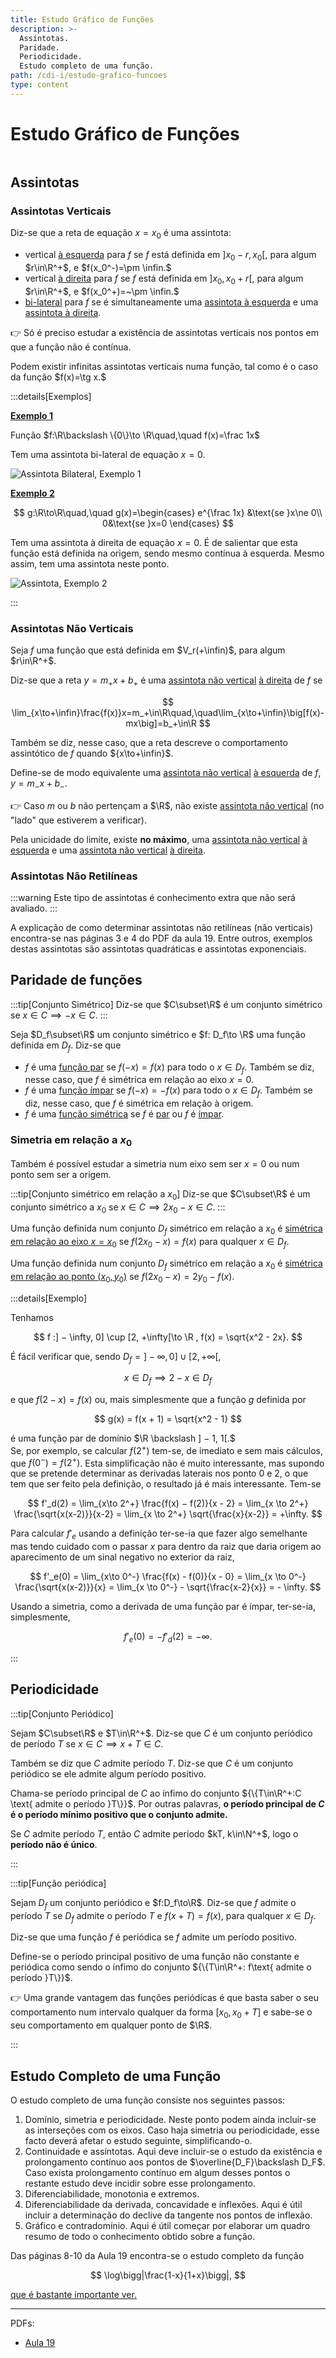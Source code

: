 ```yaml
---
title: Estudo Gráfico de Funções
description: >-
  Assíntotas.
  Paridade.
  Periodicidade.
  Estudo completo de uma função.
path: /cdi-i/estudo-grafico-funcoes
type: content
---
```


# Estudo Gráfico de Funções

```toc

```

## Assintotas

### Assintotas Verticais

Diz-se que a reta de equação $x=x_0$ é uma assintota:

- vertical [à esquerda](color:orange) para $f$ se $f$ está definida em $]x_0 − r, x_0[$, para algum $r\in\R^+$, e $f(x_0^-)=\pm \infin.$
- vertical [à direita](color:orange) para $f$ se $f$ está definida em $]x_0, x_0+r[$, para algum $r\in\R^+$, e $f(x_0^+)=~\pm \infin.$
- [bi-lateral](color:green) para $f$ se é simultaneamente uma [assintota à esquerda](color:orange) e uma [assintota à direita](color:orange).

👉 Só é preciso estudar a existência de assintotas verticais nos pontos em que a função não é contínua.

Podem existir infinitas assintotas verticais numa função, tal como é o caso da função $f(x)=\tg x.$

:::details[Exemplos]

[**Exemplo 1**](color:orange)

Função $f:\R\backslash \{0\}\to \R\quad,\quad f(x)=\frac 1x$

Tem uma assintota bi-lateral de equação $x=0$.

![Assintota Bilateral, Exemplo 1](./assets/0011-ex1-bilateral.png)

[**Exemplo 2**](color:orange)

$$
g:\R\to\R\quad,\quad g(x)=\begin{cases}
e^{\frac 1x} &\text{se }x\ne 0\\
0&\text{se }x=0
\end{cases}
$$

Tem uma assintota à direita de equação $x=0$. É de salientar que esta função está definida na origem, sendo mesmo contínua à esquerda. Mesmo assim, tem uma assintota neste ponto.

![Assintota, Exemplo 2](./assets/0011-ex2-assintota.png)

:::

### Assintotas Não Verticais

Seja $f$ uma função que está definida em $V_r(+\infin)$, para algum $r\in\R^+$.

Diz-se que a reta ${y=m_+x+b_+}$ é uma [assintota não vertical](color:orange) [à direita](color:yellow) de $f$ se

$$
\lim_{x\to+\infin}\frac{f(x)}x=m_+\in\R\quad,\quad\lim_{x\to+\infin}\big[f(x)-mx\big]=b_+\in\R
$$

Também se diz, nesse caso, que a reta descreve o comportamento assintótico de $f$ quando ${x\to+\infin}$.

Define-se de modo equivalente uma [assintota não vertical](color:orange) [à esquerda](color:green) de $f$, ${y=m_{-}x+b_{-}}$.

👉 Caso $m$ ou $b$ não pertençam a $\R$, não existe [assintota não vertical](color:orange) (no "lado" que estiverem a verificar).

Pela unicidade do limite, existe **no máximo**, uma [assintota não vertical](color:orange) [à esquerda](color:green) e uma [assintota não vertical](color:orange) [à direita](color:yellow).

### Assintotas Não Retilíneas

:::warning
Este tipo de assintotas é conhecimento extra que não será avaliado.
:::

A explicação de como determinar assintotas não retilíneas (não verticais) encontra-se nas páginas 3 e 4 do PDF da aula 19. Entre outros, exemplos destas assintotas são assintotas quadráticas e assintotas exponenciais.

## Paridade de funções

:::tip[Conjunto Simétrico]
Diz-se que $C\subset\R$ é um conjunto simétrico se ${x\in C \implies -x\in C}$.
:::

Seja $D_f\subset\R$ um conjunto simétrico e $f: D_f\to \R$ uma função definida em $D_f$. Diz-se que

- $f$ é uma [função par](color:orange) se $f(-x)=f(x)$ para todo o $x\in D_f$. Também se diz, nesse caso, que $f$ é simétrica em relação ao eixo $x=0$.
- $f$ é uma [função ímpar](color:yellow) se $f(-x)=-f(x)$ para todo o $x\in D_f$. Também se diz, nesse caso, que $f$ é simétrica em relação à origem.
- $f$ é uma [função simétrica](color:green) se $f$ é [par](color:orange) ou $f$ é [ímpar](color:yellow).

### Simetria em relação a $x_0$

Também é possível estudar a simetria num eixo sem ser $x=0$ ou num ponto sem ser a origem.

:::tip[Conjunto simétrico em relação a $x_0$]
Diz-se que $C\subset\R$ é um conjunto simétrico a $x_0$ se $x\in C \implies 2x_0-x\in C$.
:::

Uma função definida num conjunto $D_f$ simétrico em relação a $x_0$ é [simétrica em relação ao eixo $x=x_0$](color:orange) se $f(2x_0-x)=f(x)$ para qualquer $x\in D_f$.

Uma função definida num conjunto $D_f$ simétrico em relação a $x_0$ é [simétrica em relação ao ponto $(x_0,y_0)$](color:orange) se $f(2x_0-x)=2y_0-f(x)$.

:::details[Exemplo]

Tenhamos

$$
f :] − \infty, 0] \cup [2, +\infty[\to \R , f(x) = \sqrt{x^2 - 2x}.
$$

É fácil verificar que, sendo $D_f =] − \infty, 0] \cup [2, +\infty[$,

$$
x \in D_f \implies 2 − x \in D_f
$$

e que $f(2 − x) = f(x)$ ou, mais simplesmente que a função $g$ definida por

$$
g(x) = f(x + 1) = \sqrt{x^2 - 1}
$$

é uma função par de domínio $\R \backslash ] − 1, 1[.$  
Se, por exemplo, se calcular $f(2^+)$ tem-se, de imediato e sem mais cálculos, que $f(0^−) = f(2^+)$. Esta simplificação não é muito interessante, mas supondo que se pretende determinar as derivadas laterais nos ponto 0 e 2, o que tem que ser feito pela definição, o resultado já é mais interessante. Tem-se

$$
f'_d(2) = \lim_{x\to 2^+} \frac{f(x) − f(2)}{x - 2} = \lim_{x \to 2^+} \frac{\sqrt{x(x-2)}}{x-2} = \lim_{x \to 2^+} \sqrt{\frac{x}{x-2}} = +\infty.
$$

Para calcular $f'_e$ usando a definição ter-se-ia que fazer algo semelhante mas tendo cuidado com o passar $x$ para dentro da raiz que daria origem ao aparecimento de um sinal negativo no exterior da raiz,

$$
f'_e(0) = \lim_{x\to 0^-} \frac{f(x) - f(0)}{x - 0} = \lim_{x \to 0^-} \frac{\sqrt{x(x-2)}}{x} = \lim_{x \to 0^-} - \sqrt{\frac{x-2}{x}} = - \infty.
$$

Usando a simetria, como a derivada de uma função par é ímpar, ter-se-ia,
simplesmente,

$$
f'_e(0) = −f'_d(2) = −\infty.
$$

:::

## Periodicidade

:::tip[Conjunto Periódico]

Sejam $C\subset\R$ e $T\in\R^+$. Diz-se que $C$ é um conjunto periódico de período $T$ se ${x\in C\implies x+T\in C}$.

Também se diz que $C$ admite período $T$. Diz-se que $C$ é um conjunto periódico se ele admite algum período positivo.

Chama-se período principal de $C$ ao ínfimo do conjunto ${\{T\in\R^+:C \text{ admite o período }T\}}$. Por outras palavras, **o período principal de $C$ é o período mínimo positivo que o conjunto admite.**

Se $C$ admite período $T$, então $C$ admite período $kT, k\in\N^+$, logo o **período não é único**.

:::

:::tip[Função periódica]

Sejam $D_f$ um conjunto periódico e $f:D_f\to\R$. Diz-se que $f$ admite o período $T$ se $D_f$ admite o período $T$ e $f(x+T)=f(x)$, para qualquer $x\in D_f$.

Diz-se que uma função $f$ é periódica se $f$ admite um período positivo.

Define-se o período principal positivo de uma função não constante e periódica como sendo o ínfimo do conjunto ${\{T\in\R^+: f\text{ admite o período }T\}}$.

👉 Uma grande vantagem das funções periódicas é que basta saber o seu comportamento num intervalo qualquer da forma $[x_0,x_0+T]$ e sabe-se o seu comportamento em qualquer ponto de $\R$.

:::

## Estudo Completo de uma Função

O estudo completo de uma função consiste nos seguintes passos:

1. Domínio, simetria e periodicidade. Neste ponto podem ainda incluir-se as interseções com os eixos. Caso haja simetria ou periodicidade, esse facto deverá afetar o estudo seguinte, simplificando-o.
2. Continuidade e assíntotas. Aqui deve incluir-se o estudo da existência e prolongamento contínuo aos pontos de $\overline{D_F}\backslash D_F$. Caso exista prolongamento contínuo em algum desses pontos o restante estudo deve incidir sobre esse prolongamento.
3. Diferenciabilidade, monotonia e extremos.
4. Diferenciabilidade da derivada, concavidade e inflexões. Aqui é útil incluir a determinação do declive da tangente nos pontos de inflexão.
5. Gráfico e contradomínio. Aqui é útil começar por elaborar um quadro resumo de todo
   o conhecimento obtido sobre a função.

Das páginas 8-10 da Aula 19 encontra-se o estudo completo da função

$$
\log\bigg|\frac{1-x}{1+x}\bigg|,
$$

[que é bastante importante ver.](color:orange)

---

PDFs:

- [Aula 19](https://drive.google.com/file/d/12HKX5sQFxU4-WclJRzI9b02uSc6xu4xZ/view?usp=sharing)
